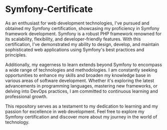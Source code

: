 # Symfony-Certificate

As an enthusiast for web development technologies, I've pursued and obtained my Symfony certification, showcasing my proficiency in Symfony framework development. Symfony is a robust PHP framework renowned for its scalability, flexibility, and developer-friendly features. With this certification, I've demonstrated my ability to design, develop, and maintain sophisticated web applications using Symfony's best practices and principles.

Additionally, my eagerness to learn extends beyond Symfony to encompass a wide range of technologies and methodologies. I am constantly seeking opportunities to enhance my skills and broaden my knowledge base in various areas of software development. Whether it's exploring the latest advancements in programming languages, mastering new frameworks, or delving into DevOps practices, I am committed to continuous learning and professional growth.

This repository serves as a testament to my dedication to learning and my passion for excellence in web development. Feel free to explore my Symfony certification and discover more about my journey in the world of technology.
